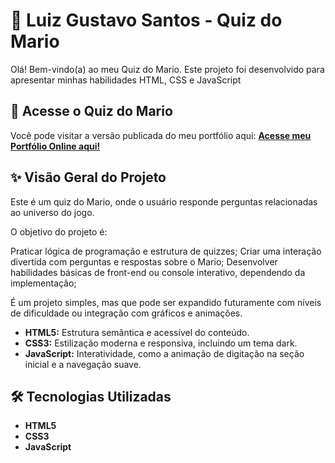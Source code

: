 # 🚀 Luiz Gustavo Santos - Quiz do Mario

Olá! Bem-vindo(a) ao meu Quiz do Mario. Este projeto foi desenvolvido para apresentar minhas habilidades HTML, CSS e JavaScript

## 🔗 Acesse o Quiz do Mario

Você pode visitar a versão publicada do meu portfólio aqui:
[**Acesse meu Portfólio Online aqui!**](https://gustavodevv.github.io/quizmario/)

## ✨ Visão Geral do Projeto

Este é um quiz do Mario, onde o usuário responde perguntas relacionadas ao universo do jogo.

O objetivo do projeto é:

Praticar lógica de programação e estrutura de quizzes;
Criar uma interação divertida com perguntas e respostas sobre o Mario;
Desenvolver habilidades básicas de front-end ou console interativo, dependendo da implementação;

É um projeto simples, mas que pode ser expandido futuramente com níveis de dificuldade ou integração com gráficos e animações.

* **HTML5:** Estrutura semântica e acessível do conteúdo.
* **CSS3:** Estilização moderna e responsiva, incluindo um tema dark.
* **JavaScript:** Interatividade, como a animação de digitação na seção inicial e a navegação suave.

## 🛠️ Tecnologias Utilizadas

* **HTML5**
* **CSS3**
* **JavaScript**
